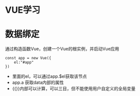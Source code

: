 # VUE学习
# 数据绑定
通过构造函数Vue，创建一个Vue的根实例，并启动Vue应用
```
const app = new Vue({
    el:"#app"
})
```
- 里面的el，可以通过app.$el获取该节点
- app.a 获取data内部的属性
- {{}}内部可以计算，可以三目，但不能使用用户自定义的全局变量